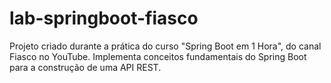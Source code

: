 # lab-springboot-fiasco
Projeto criado durante a prática do curso "Spring Boot em 1 Hora", do canal Fiasco no YouTube. Implementa conceitos fundamentais do Spring Boot para a construção de uma API REST.
